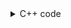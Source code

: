 <details><summary>C++ code</summary>

Runtime `3 ms` Beats `88.50%`.<br>
Memory `16.5 MB` Beats `59.7%`.

![](../../../../assets/101.png)

</details>
